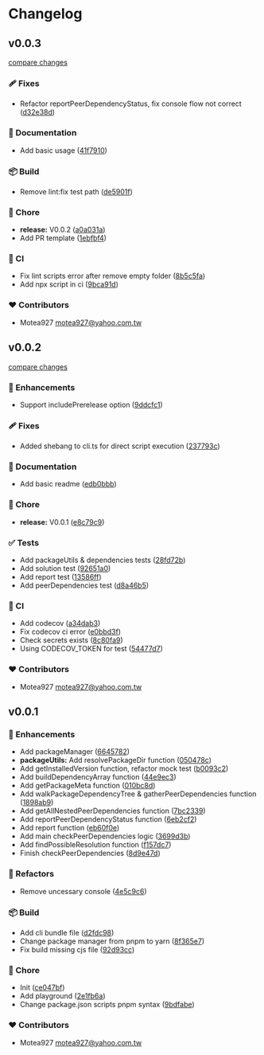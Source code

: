 # Changelog


## v0.0.3

[compare changes](https://github.com/motea927/peer-gear/compare/v0.0.2...v0.0.3)

### 🩹 Fixes

- Refactor reportPeerDependencyStatus, fix console flow not correct ([d32e38d](https://github.com/motea927/peer-gear/commit/d32e38d))

### 📖 Documentation

- Add basic usage ([41f7910](https://github.com/motea927/peer-gear/commit/41f7910))

### 📦 Build

- Remove lint:fix test path ([de5901f](https://github.com/motea927/peer-gear/commit/de5901f))

### 🏡 Chore

- **release:** V0.0.2 ([a0a031a](https://github.com/motea927/peer-gear/commit/a0a031a))
- Add PR template ([1ebfbf4](https://github.com/motea927/peer-gear/commit/1ebfbf4))

### 🤖 CI

- Fix lint scripts error after remove empty folder ([8b5c5fa](https://github.com/motea927/peer-gear/commit/8b5c5fa))
- Add npx script in ci ([9bca91d](https://github.com/motea927/peer-gear/commit/9bca91d))

### ❤️ Contributors

- Motea927 <motea927@yahoo.com.tw>

## v0.0.2

[compare changes](https://github.com/motea927/peer-gear/compare/v0.0.1...v0.0.2)

### 🚀 Enhancements

- Support includePrerelease option ([9ddcfc1](https://github.com/motea927/peer-gear/commit/9ddcfc1))

### 🩹 Fixes

- Added shebang to cli.ts for direct script execution ([237793c](https://github.com/motea927/peer-gear/commit/237793c))

### 📖 Documentation

- Add basic readme ([edb0bbb](https://github.com/motea927/peer-gear/commit/edb0bbb))

### 🏡 Chore

- **release:** V0.0.1 ([e8c79c9](https://github.com/motea927/peer-gear/commit/e8c79c9))

### ✅ Tests

- Add packageUtils & dependencies tests ([28fd72b](https://github.com/motea927/peer-gear/commit/28fd72b))
- Add solution test ([92651a0](https://github.com/motea927/peer-gear/commit/92651a0))
- Add report test ([13586ff](https://github.com/motea927/peer-gear/commit/13586ff))
- Add peerDependencies test ([d8a46b5](https://github.com/motea927/peer-gear/commit/d8a46b5))

### 🤖 CI

- Add codecov ([a34dab3](https://github.com/motea927/peer-gear/commit/a34dab3))
- Fix codecov ci error ([e0bbd3f](https://github.com/motea927/peer-gear/commit/e0bbd3f))
- Check secrets exists ([8c80fa9](https://github.com/motea927/peer-gear/commit/8c80fa9))
- Using CODECOV_TOKEN for test ([54477d7](https://github.com/motea927/peer-gear/commit/54477d7))

### ❤️ Contributors

- Motea927 <motea927@yahoo.com.tw>

## v0.0.1


### 🚀 Enhancements

- Add packageManager ([6645782](https://github.com/motea927/peer-gear/commit/6645782))
- **packageUtils:** Add resolvePackageDir function ([050478c](https://github.com/motea927/peer-gear/commit/050478c))
- Add getInstalledVersion function, refactor mock test ([b0093c2](https://github.com/motea927/peer-gear/commit/b0093c2))
- Add buildDependencyArray function ([44e9ec3](https://github.com/motea927/peer-gear/commit/44e9ec3))
- Add getPackageMeta function ([010bc8d](https://github.com/motea927/peer-gear/commit/010bc8d))
- Add walkPackageDependencyTree & gatherPeerDependencies function ([1898ab9](https://github.com/motea927/peer-gear/commit/1898ab9))
- Add getAllNestedPeerDependencies function ([7bc2339](https://github.com/motea927/peer-gear/commit/7bc2339))
- Add reportPeerDependencyStatus function ([6eb2cf2](https://github.com/motea927/peer-gear/commit/6eb2cf2))
- Add report function ([eb60f0e](https://github.com/motea927/peer-gear/commit/eb60f0e))
- Add main checkPeerDependencies logic ([3699d3b](https://github.com/motea927/peer-gear/commit/3699d3b))
- Add findPossibleResolution function ([f157dc7](https://github.com/motea927/peer-gear/commit/f157dc7))
- Finish checkPeerDependencies ([8d9e47d](https://github.com/motea927/peer-gear/commit/8d9e47d))

### 💅 Refactors

- Remove uncessary console ([4e5c9c6](https://github.com/motea927/peer-gear/commit/4e5c9c6))

### 📦 Build

- Add cli bundle file ([d2fdc98](https://github.com/motea927/peer-gear/commit/d2fdc98))
- Change package manager from pnpm to yarn ([8f365e7](https://github.com/motea927/peer-gear/commit/8f365e7))
- Fix build missing cjs file ([92d93cc](https://github.com/motea927/peer-gear/commit/92d93cc))

### 🏡 Chore

- Init ([ce047bf](https://github.com/motea927/peer-gear/commit/ce047bf))
- Add playground ([2e1fb6a](https://github.com/motea927/peer-gear/commit/2e1fb6a))
- Change package.json scripts pnpm syntax ([9bdfabe](https://github.com/motea927/peer-gear/commit/9bdfabe))

### ❤️ Contributors

- Motea927 <motea927@yahoo.com.tw>

